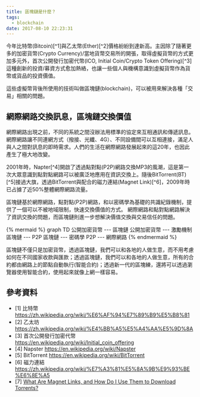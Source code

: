 ```yaml
---
title: 區塊鏈是什麼？
tags:
  - blockchain
date: 2017-08-10 22:23:31
---
```


今年比特幣(Bitcoin)[^1]與乙太幣(Ether)[^2]價格紛紛到達新高。主因除了隨著更多的加密貨幣(Crypto Currency)/當地貨幣交易所的開張，取得虛擬貨幣的方式更加多元外，首次公開發行加密代幣(ICO, Initial Coin/Crypto Token Offering)[^3] 這種創新的投資/募資方式愈加熱絡，也讓一些個人與機構意識到虛擬貨幣作為貨幣或貨品的投資價值。

這些虛擬幣背後所使用的技術叫做區塊鏈(blockchain)，可以被用來解決各種「交易」相關的問題。

## 網際網路交換訊息，區塊鏈交換價值

網際網路出現之前，不同的系統之間沒辦法用標準的協定來互相通訊和傳遞訊息。網際網路讓不同連網方式（撥接、光纖、4G）、不同設備間可以互相連接，滿足人與人之間對訊息的即時需求。人們的生活在網際網路發展起來的這20年，也因此產生了極大地改變。

2001年時，Napter[^4]開啟了透過點對點(P2P)網路交換MP3的風潮，這是第一次大眾意識到點對點網路可以被廣泛地應用在資訊交換上。隨後BitTorrent(BT)[^5]接過大旗，透過BitTorrent與配合的磁力連結(Magnet Link)[^6]，2009年時已占據了近50%整體網際網路流量。

區塊鏈基於網際網路，點對點(P2P)網路，和以密碼學為基礎的共識紀錄機制，提供了一個可以不被地域限制，快速交換價值的方式。
網際網路和點對點網路解決了資訊交換的問題，而區塊鏈則進一步想解決價值交換與交易信任的問題。

{% mermaid %}
graph TD
公開加密貨幣 --- 區塊鏈
公開加密貨幣 --- 激勵機制
區塊鏈 --- P2P
區塊鏈 --- 密碼學
P2P --- 網際網路
{% endmermaid %}

區塊鏈不僅只是加密貨幣，透過區塊鏈，我們可以和各地的人做生意，而不用考慮如何在不同國家收款與匯款；透過區塊鏈，我們可以和各地的人做生意，所有的合約都由網路上的節點自動執行(智能合約)；透過新一代的區塊練，還將可以透過瀏覽器使用智能合約，使用起來就像上網一樣容易。


## 參考資料

* [1] 比特幣 https://zh.wikipedia.org/wiki/%E6%AF%94%E7%89%B9%E5%B8%81
* [2] 乙太坊 https://zh.wikipedia.org/wiki/%E4%BB%A5%E5%A4%AA%E5%9D%8A
* [3] 首次公開發行加密代幣 https://en.wikipedia.org/wiki/Initial_coin_offering
* [4] Napster https://en.wikipedia.org/wiki/Napster
* [5] BitTorrent https://en.wikipedia.org/wiki/BitTorrent
* [6] 磁力連結 https://zh.wikipedia.org/wiki/%E7%A3%81%E5%8A%9B%E9%93%BE%E6%8E%A5
* [7] [What Are Magnet Links, and How Do I Use Them to Download Torrents?](http://lifehacker.com/5875899/what-are-magnet-links-and-how-do-i-use-them-to-download-torrents)

